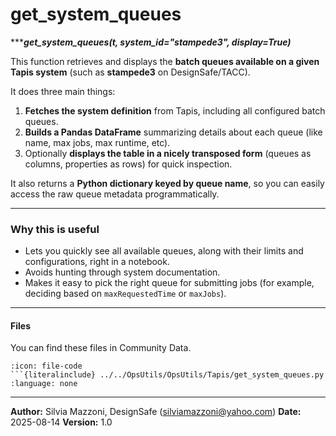 # get_system_queues
******get_system_queues(t, system_id="stampede3", display=True)***


This function retrieves and displays the **batch queues available on a given Tapis system** (such as **stampede3** on DesignSafe/TACC).

It does three main things:

1. **Fetches the system definition** from Tapis, including all configured batch queues.
2. **Builds a Pandas DataFrame** summarizing details about each queue (like name, max jobs, max runtime, etc).
3. Optionally **displays the table in a nicely transposed form** (queues as columns, properties as rows) for quick inspection.

It also returns a **Python dictionary keyed by queue name**, so you can easily access the raw queue metadata programmatically.

---

### Why this is useful

* Lets you quickly see all available queues, along with their limits and configurations, right in a notebook.
* Avoids hunting through system documentation.
* Makes it easy to pick the right queue for submitting jobs (for example, deciding based on `maxRequestedTime` or `maxJobs`).

---

#### Files
You can find these files in Community Data.

```{dropdown} get_system_queues.py
:icon: file-code
```{literalinclude} ../../OpsUtils/OpsUtils/Tapis/get_system_queues.py
:language: none
```


---

**Author:** Silvia Mazzoni, DesignSafe (silviamazzoni@yahoo.com)
**Date:** 2025-08-14
**Version:** 1.0